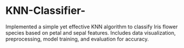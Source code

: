 # KNN-Classifier-
Implemented a simple yet effective KNN algorithm to classify Iris flower species based on petal and sepal features. Includes data visualization, preprocessing, model training, and evaluation for accuracy.
